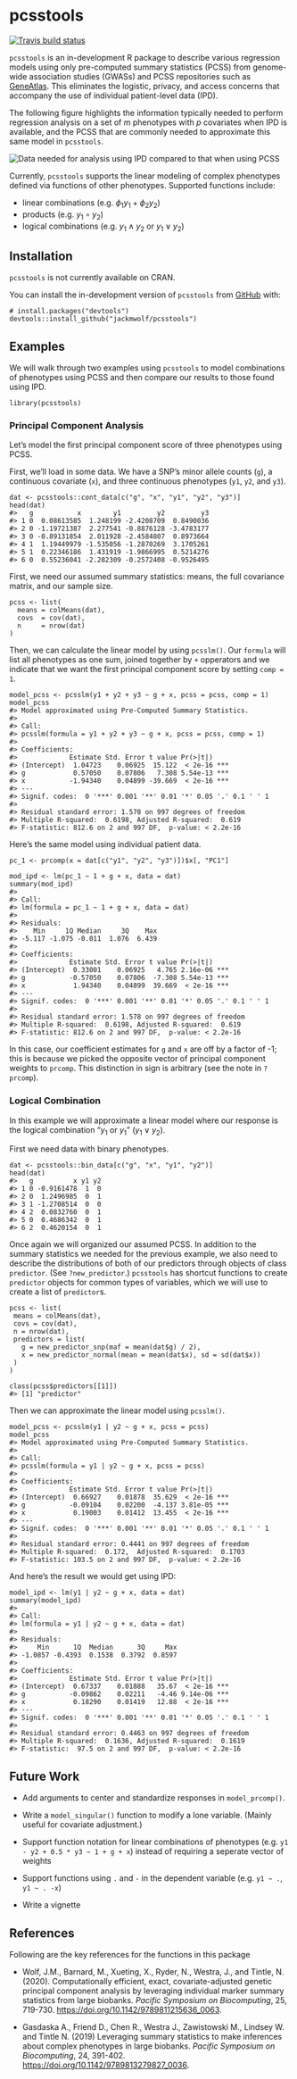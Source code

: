 
<!-- README.md is generated from README.Rmd. Please edit that file -->

# pcsstools

<!-- badges: start -->

[![Travis build
status](https://travis-ci.com/jackmwolf/pcsstools.svg?branch=master)](https://travis-ci.com/jackmwolf/pcsstools)
<!-- badges: end -->

`pcsstools` is an in-development R package to describe various
regression models using only pre-computed summary statistics (PCSS) from
genome-wide association studies (GWASs) and PCSS repositories such as
[GeneAtlas](http://geneatlas.roslin.ed.ac.uk/). This eliminates the
logistic, privacy, and access concerns that accompany the use of
individual patient-level data (IPD).

The following figure highlights the information typically needed to
perform regression analysis on a set of *m* phenotypes with *p*
covariates when IPD is available, and the PCSS that are commonly needed
to approximate this same model in `pcsstools`.

![Data needed for analysis using IPD compared to that when using
PCSS](./man/figures/IPDvsPCSS.png)

Currently, `pcsstools` supports the linear modeling of complex
phenotypes defined via functions of other phenotypes. Supported
functions include:

-   linear combinations
    (e.g. *ϕ*<sub>1</sub>*y*<sub>1</sub> + *ϕ*<sub>2</sub>*y*<sub>2</sub>)
-   products (e.g. *y*<sub>1</sub> ∘ *y*<sub>2</sub>)
-   logical combinations (e.g. *y*<sub>1</sub> ∧ *y*<sub>2</sub> or
    *y*<sub>1</sub> ∨ *y*<sub>2</sub>)

## Installation

`pcsstools` is not currently available on CRAN.

You can install the in-development version of `pcsstools` from
[GitHub](https://github.com/) with:

    # install.packages("devtools")
    devtools::install_github("jackmwolf/pcsstools")

## Examples

We will walk through two examples using `pcsstools` to model
combinations of phenotypes using PCSS and then compare our results to
those found using IPD.

    library(pcsstools)

### Principal Component Analysis

Let’s model the first principal component score of three phenotypes
using PCSS.

First, we’ll load in some data. We have a SNP’s minor allele counts
(`g`), a continuous covariate (`x`), and three continuous phenotypes
(`y1`, `y2`, and `y3`).

    dat <- pcsstools::cont_data[c("g", "x", "y1", "y2", "y3")]
    head(dat)
    #>   g           x        y1         y2         y3
    #> 1 0  0.08613585  1.248199 -2.4208709  0.8490036
    #> 2 0 -1.19721387  2.277541 -0.8876128 -3.4783177
    #> 3 0 -0.89131854  2.011928 -2.4584807  0.8973664
    #> 4 1  1.19449979 -1.535056 -1.2870269  3.1705261
    #> 5 1  0.22346186  1.431919 -1.9866995  0.5214276
    #> 6 0  0.55236041 -2.282309 -0.2572408 -0.9526495

First, we need our assumed summary statistics: means, the full
covariance matrix, and our sample size.

    pcss <- list(
      means = colMeans(dat),
      covs  = cov(dat),
      n     = nrow(dat)
    )

Then, we can calculate the linear model by using `pcsslm()`. Our
`formula` will list all phenotypes as one sum, joined together by `+`
opperators and we indicate that we want the first principal component
score by setting `comp = 1`.

    model_pcss <- pcsslm(y1 + y2 + y3 ~ g + x, pcss = pcss, comp = 1)
    model_pcss
    #> Model approximated using Pre-Computed Summary Statistics.
    #> 
    #> Call:
    #> pcsslm(formula = y1 + y2 + y3 ~ g + x, pcss = pcss, comp = 1)
    #> 
    #> Coefficients:
    #>             Estimate Std. Error t value Pr(>|t|)    
    #> (Intercept)  1.04723    0.06925  15.122  < 2e-16 ***
    #> g            0.57050    0.07806   7.308 5.54e-13 ***
    #> x           -1.94340    0.04899 -39.669  < 2e-16 ***
    #> ---
    #> Signif. codes:  0 '***' 0.001 '**' 0.01 '*' 0.05 '.' 0.1 ' ' 1
    #> 
    #> Residual standard error: 1.578 on 997 degrees of freedom
    #> Multiple R-squared:  0.6198, Adjusted R-squared:  0.619 
    #> F-statistic: 812.6 on 2 and 997 DF,  p-value: < 2.2e-16

Here’s the same model using individual patient data.

    pc_1 <- prcomp(x = dat[c("y1", "y2", "y3")])$x[, "PC1"]

    mod_ipd <- lm(pc_1 ~ 1 + g + x, data = dat)
    summary(mod_ipd)
    #> 
    #> Call:
    #> lm(formula = pc_1 ~ 1 + g + x, data = dat)
    #> 
    #> Residuals:
    #>    Min     1Q Median     3Q    Max 
    #> -5.117 -1.075 -0.011  1.076  6.439 
    #> 
    #> Coefficients:
    #>             Estimate Std. Error t value Pr(>|t|)    
    #> (Intercept)  0.33001    0.06925   4.765 2.16e-06 ***
    #> g           -0.57050    0.07806  -7.308 5.54e-13 ***
    #> x            1.94340    0.04899  39.669  < 2e-16 ***
    #> ---
    #> Signif. codes:  0 '***' 0.001 '**' 0.01 '*' 0.05 '.' 0.1 ' ' 1
    #> 
    #> Residual standard error: 1.578 on 997 degrees of freedom
    #> Multiple R-squared:  0.6198, Adjusted R-squared:  0.619 
    #> F-statistic: 812.6 on 2 and 997 DF,  p-value: < 2.2e-16

In this case, our coefficient estimates for `g` and `x` are off by a
factor of -1; this is because we picked the opposite vector of principal
component weights to `prcomp`. This distinction in sign is arbitrary
(see the note in `?prcomp`).

### Logical Combination

In this example we will approximate a linear model where our response is
the logical combination “*y*<sub>1</sub> or *y*<sub>1</sub>”
(*y*<sub>1</sub> ∨ *y*<sub>2</sub>).

First we need data with binary phenotypes.

    dat <- pcsstools::bin_data[c("g", "x", "y1", "y2")]
    head(dat)
    #>   g          x y1 y2
    #> 1 0 -0.9161478  1  0
    #> 2 0  1.2496985  0  1
    #> 3 1 -1.2708514  0  0
    #> 4 2  0.0832760  0  1
    #> 5 0  0.4686342  0  1
    #> 6 2  0.4620154  0  1

Once again we will organized our assumed PCSS. In addition to the
summary statistics we needed for the previous example, we also need to
describe the distributions of both of our predictors through objects of
class `predictor`. (See `?new_predictor`.) `pcsstools` has shortcut
functions to create `predictor` objects for common types of variables,
which we will use to create a list of `predictor`s.

    pcss <- list(
     means = colMeans(dat),
     covs = cov(dat),
     n = nrow(dat),
     predictors = list(
       g = new_predictor_snp(maf = mean(dat$g) / 2),
       x = new_predictor_normal(mean = mean(dat$x), sd = sd(dat$x))
     )
    )

    class(pcss$predictors[[1]])
    #> [1] "predictor"

Then we can approximate the linear model using `pcsslm()`.

    model_pcss <- pcsslm(y1 | y2 ~ g + x, pcss = pcss) 
    model_pcss
    #> Model approximated using Pre-Computed Summary Statistics.
    #> 
    #> Call:
    #> pcsslm(formula = y1 | y2 ~ g + x, pcss = pcss)
    #> 
    #> Coefficients:
    #>             Estimate Std. Error t value Pr(>|t|)    
    #> (Intercept)  0.66927    0.01878  35.629  < 2e-16 ***
    #> g           -0.09104    0.02200  -4.137 3.81e-05 ***
    #> x            0.19003    0.01412  13.455  < 2e-16 ***
    #> ---
    #> Signif. codes:  0 '***' 0.001 '**' 0.01 '*' 0.05 '.' 0.1 ' ' 1
    #> 
    #> Residual standard error: 0.4441 on 997 degrees of freedom
    #> Multiple R-squared:  0.172,  Adjusted R-squared:  0.1703 
    #> F-statistic: 103.5 on 2 and 997 DF,  p-value: < 2.2e-16

And here’s the result we would get using IPD:

    model_ipd <- lm(y1 | y2 ~ g + x, data = dat)
    summary(model_ipd)
    #> 
    #> Call:
    #> lm(formula = y1 | y2 ~ g + x, data = dat)
    #> 
    #> Residuals:
    #>     Min      1Q  Median      3Q     Max 
    #> -1.0857 -0.4393  0.1538  0.3792  0.8597 
    #> 
    #> Coefficients:
    #>             Estimate Std. Error t value Pr(>|t|)    
    #> (Intercept)  0.67337    0.01888   35.67  < 2e-16 ***
    #> g           -0.09862    0.02211   -4.46 9.14e-06 ***
    #> x            0.18290    0.01419   12.88  < 2e-16 ***
    #> ---
    #> Signif. codes:  0 '***' 0.001 '**' 0.01 '*' 0.05 '.' 0.1 ' ' 1
    #> 
    #> Residual standard error: 0.4463 on 997 degrees of freedom
    #> Multiple R-squared:  0.1636, Adjusted R-squared:  0.1619 
    #> F-statistic:  97.5 on 2 and 997 DF,  p-value: < 2.2e-16

## Future Work

-   Add arguments to center and standardize responses in
    `model_prcomp()`.

-   Write a `model_singular()` function to modify a lone variable.
    (Mainly useful for covariate adjustment.)

-   Support function notation for linear combinations of phenotypes
    (e.g. `y1 - y2 + 0.5 * y3 ~ 1 + g + x`) instead of requiring a
    seperate vector of weights

-   Support functions using `.` and `-` in the dependent variable
    (e.g. `y1 ~ .`, `y1 ~ . -x`)

-   Write a vignette

## References

Following are the key references for the functions in this package

-   Wolf, J.M., Barnard, M., Xueting, X., Ryder, N., Westra, J., and
    Tintle, N. (2020). Computationally efficient, exact,
    covariate-adjusted genetic principal component analysis by
    leveraging individual marker summary statistics from large biobanks.
    *Pacific Symposium on Biocomputing*, 25, 719-730.
    <https://doi.org/10.1142/9789811215636_0063>.

-   Gasdaska A., Friend D., Chen R., Westra J., Zawistowski M.,
    Lindsey W. and Tintle N. (2019) Leveraging summary statistics to
    make inferences about complex phenotypes in large biobanks. *Pacific
    Symposium on Biocomputing*, 24, 391-402.
    <https://doi.org/10.1142/9789813279827_0036>.
